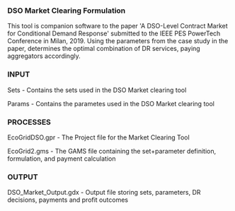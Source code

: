 ### DSO Market Clearing Formulation

This tool is companion software to the paper 'A DSO-Level Contract Market for Conditional Demand Response' submitted to the IEEE PES PowerTech Conference in Milan, 2019.
Using the parameters from the case study in the paper, determines the optimal combination of DR services, paying aggregators accordingly.

### INPUT
Sets - Contains the sets used in the DSO Market clearing tool

Params - Contains the parametes used in the DSO Market clearing tool

### PROCESSES
EcoGridDSO.gpr - The Project file for the Market Clearing Tool

EcoGrid2.gms - The GAMS file containing the set+parameter definition, formulation, and payment calculation

### OUTPUT
DSO_Market_Output.gdx - Output file storing sets, parameters, DR decisions, payments and profit outcomes
